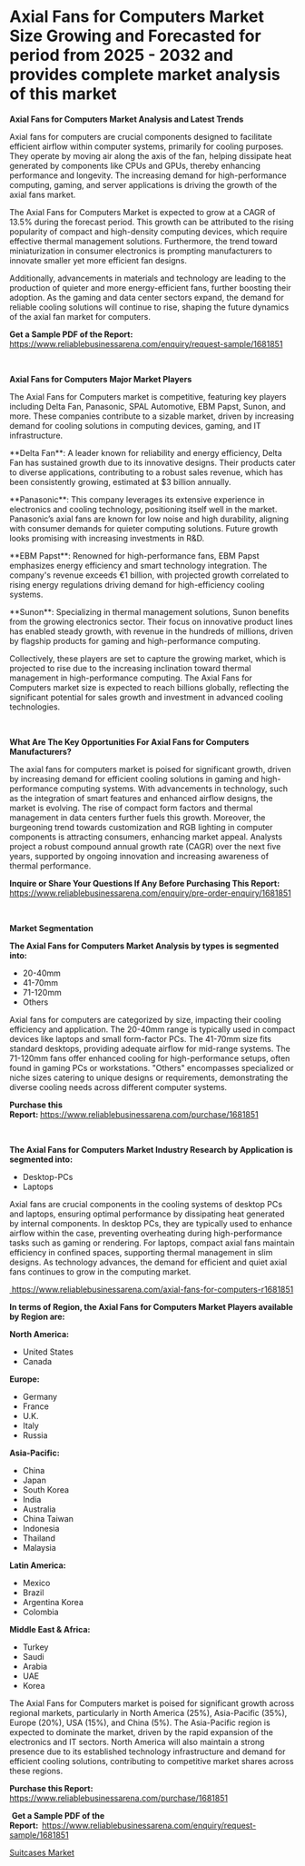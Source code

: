<p><h1>Axial Fans for Computers Market Size Growing and Forecasted for period from 2025 - 2032 and provides complete market analysis of this market</h1></p><p><strong>Axial Fans for Computers Market Analysis and Latest Trends</strong></p>
<p><p>Axial fans for computers are crucial components designed to facilitate efficient airflow within computer systems, primarily for cooling purposes. They operate by moving air along the axis of the fan, helping dissipate heat generated by components like CPUs and GPUs, thereby enhancing performance and longevity. The increasing demand for high-performance computing, gaming, and server applications is driving the growth of the axial fans market. </p><p>The Axial Fans for Computers Market is expected to grow at a CAGR of 13.5% during the forecast period. This growth can be attributed to the rising popularity of compact and high-density computing devices, which require effective thermal management solutions. Furthermore, the trend toward miniaturization in consumer electronics is prompting manufacturers to innovate smaller yet more efficient fan designs. </p><p>Additionally, advancements in materials and technology are leading to the production of quieter and more energy-efficient fans, further boosting their adoption. As the gaming and data center sectors expand, the demand for reliable cooling solutions will continue to rise, shaping the future dynamics of the axial fan market for computers.</p></p>
<p><strong>Get a Sample PDF of the Report:&nbsp;</strong> <a href="https://www.reliablebusinessarena.com/enquiry/request-sample/1681851?utm_campaign=2928&utm_medium=2&utm_source=Github&utm_content=ia&utm_term=24032025&utm_id=axial-fans-for-computers">https://www.reliablebusinessarena.com/enquiry/request-sample/1681851</a></p>
<p>&nbsp;</p>
<p><strong>Axial Fans for Computers Major Market Players</strong></p>
<p><p>The Axial Fans for Computers market is competitive, featuring key players including Delta Fan, Panasonic, SPAL Automotive, EBM Papst, Sunon, and more. These companies contribute to a sizable market, driven by increasing demand for cooling solutions in computing devices, gaming, and IT infrastructure.</p><p>**Delta Fan**: A leader known for reliability and energy efficiency, Delta Fan has sustained growth due to its innovative designs. Their products cater to diverse applications, contributing to a robust sales revenue, which has been consistently growing, estimated at $3 billion annually.</p><p>**Panasonic**: This company leverages its extensive experience in electronics and cooling technology, positioning itself well in the market. Panasonic’s axial fans are known for low noise and high durability, aligning with consumer demands for quieter computing solutions. Future growth looks promising with increasing investments in R&D.</p><p>**EBM Papst**: Renowned for high-performance fans, EBM Papst emphasizes energy efficiency and smart technology integration. The company's revenue exceeds €1 billion, with projected growth correlated to rising energy regulations driving demand for high-efficiency cooling systems.</p><p>**Sunon**: Specializing in thermal management solutions, Sunon benefits from the growing electronics sector. Their focus on innovative product lines has enabled steady growth, with revenue in the hundreds of millions, driven by flagship products for gaming and high-performance computing.</p><p>Collectively, these players are set to capture the growing market, which is projected to rise due to the increasing inclination toward thermal management in high-performance computing. The Axial Fans for Computers market size is expected to reach billions globally, reflecting the significant potential for sales growth and investment in advanced cooling technologies.</p></p>
<p>&nbsp;</p>
<p><strong>What Are The Key Opportunities For Axial Fans for Computers Manufacturers?</strong></p>
<p><p>The axial fans for computers market is poised for significant growth, driven by increasing demand for efficient cooling solutions in gaming and high-performance computing systems. With advancements in technology, such as the integration of smart features and enhanced airflow designs, the market is evolving. The rise of compact form factors and thermal management in data centers further fuels this growth. Moreover, the burgeoning trend towards customization and RGB lighting in computer components is attracting consumers, enhancing market appeal. Analysts project a robust compound annual growth rate (CAGR) over the next five years, supported by ongoing innovation and increasing awareness of thermal performance.</p></p>
<p><strong>Inquire or Share Your Questions If Any Before Purchasing This Report:</strong> <a href="https://www.reliablebusinessarena.com/enquiry/pre-order-enquiry/1681851?utm_campaign=2928&utm_medium=2&utm_source=Github&utm_content=ia&utm_term=24032025&utm_id=axial-fans-for-computers">https://www.reliablebusinessarena.com/enquiry/pre-order-enquiry/1681851</a></p>
<p>&nbsp;</p>
<p><strong>Market Segmentation</strong></p>
<p><strong>The Axial Fans for Computers Market Analysis by types is segmented into:</strong></p>
<p><ul><li>20-40mm</li><li>41-70mm</li><li>71-120mm</li><li>Others</li></ul></p>
<p><p>Axial fans for computers are categorized by size, impacting their cooling efficiency and application. The 20-40mm range is typically used in compact devices like laptops and small form-factor PCs. The 41-70mm size fits standard desktops, providing adequate airflow for mid-range systems. The 71-120mm fans offer enhanced cooling for high-performance setups, often found in gaming PCs or workstations. "Others" encompasses specialized or niche sizes catering to unique designs or requirements, demonstrating the diverse cooling needs across different computer systems.</p></p>
<p><strong>Purchase this Report:&nbsp;</strong><a href="https://www.reliablebusinessarena.com/purchase/1681851?utm_campaign=2928&utm_medium=2&utm_source=Github&utm_content=ia&utm_term=24032025&utm_id=axial-fans-for-computers">https://www.reliablebusinessarena.com/purchase/1681851</a></p>
<p>&nbsp;</p>
<p><strong>The Axial Fans for Computers Market Industry Research by Application is segmented into:</strong></p>
<p><ul><li>Desktop-PCs</li><li>Laptops</li></ul></p>
<p><p>Axial fans are crucial components in the cooling systems of desktop PCs and laptops, ensuring optimal performance by dissipating heat generated by internal components. In desktop PCs, they are typically used to enhance airflow within the case, preventing overheating during high-performance tasks such as gaming or rendering. For laptops, compact axial fans maintain efficiency in confined spaces, supporting thermal management in slim designs. As technology advances, the demand for efficient and quiet axial fans continues to grow in the computing market.</p></p>
<p><a href="https://www.reliablebusinessarena.com/axial-fans-for-computers-r1681851?utm_campaign=2928&utm_medium=2&utm_source=Github&utm_content=ia&utm_term=24032025&utm_id=axial-fans-for-computers">&nbsp;https://www.reliablebusinessarena.com/axial-fans-for-computers-r1681851</a></p>
<p><strong>In terms of Region, the Axial Fans for Computers Market Players available by Region are:</strong></p>
<p>
    <p> <strong> North America: </strong>
        <ul>
            <li>United States</li>
            <li>Canada</li>
        </ul>
        </p> 
    <p> <strong> Europe: </strong>
        <ul>
            <li>Germany</li>
            <li>France</li>
            <li>U.K.</li>
            <li>Italy</li>
            <li>Russia</li>
        </ul>
        </p> 
    <p> <strong> Asia-Pacific: </strong>
        <ul>
            <li>China</li>
            <li>Japan</li>
            <li>South Korea</li>
            <li>India</li>
            <li>Australia</li>
            <li>China Taiwan</li>
            <li>Indonesia</li>
            <li>Thailand</li>
            <li>Malaysia</li>
        </ul>
        </p> 
    <p> <strong> Latin America: </strong>
        <ul>
            <li>Mexico</li>
            <li>Brazil</li>
            <li>Argentina Korea</li>
            <li>Colombia</li>
        </ul>
        </p> 
    <p> <strong> Middle East & Africa: </strong>
        <ul>
            <li>Turkey</li>
            <li>Saudi</li>
            <li>Arabia</li>
            <li>UAE</li>
            <li>Korea</li>
        </ul>
    </p>
    </p>
<p><p>The Axial Fans for Computers market is poised for significant growth across regional markets, particularly in North America (25%), Asia-Pacific (35%), Europe (20%), USA (15%), and China (5%). The Asia-Pacific region is expected to dominate the market, driven by the rapid expansion of the electronics and IT sectors. North America will also maintain a strong presence due to its established technology infrastructure and demand for efficient cooling solutions, contributing to competitive market shares across these regions.</p></p>
<p><strong>Purchase this Report: </strong><a href="https://www.reliablebusinessarena.com/purchase/1681851?utm_campaign=2928&utm_medium=2&utm_source=Github&utm_content=ia&utm_term=24032025&utm_id=axial-fans-for-computers">https://www.reliablebusinessarena.com/purchase/1681851</a></p>
<p>&nbsp;<strong>Get a Sample PDF of the Report:&nbsp;&nbsp;</strong><a href="https://www.reliablebusinessarena.com/enquiry/request-sample/1681851?utm_campaign=2928&utm_medium=2&utm_source=Github&utm_content=ia&utm_term=24032025&utm_id=axial-fans-for-computers">https://www.reliablebusinessarena.com/enquiry/request-sample/1681851</a></p>
<p><strong></strong></p>
<p><p><a href="https://github.com/hannajuana198484/Market-Research-Report-List-1/blob/main/suitcases-market.md?utm_campaign=2928&utm_medium=2&utm_source=Github&utm_content=ia&utm_term=24032025&utm_id=axial-fans-for-computers">Suitcases Market</a></p></p>